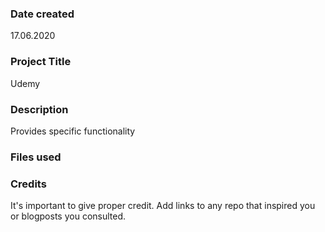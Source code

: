 ### Date created
17.06.2020

### Project Title
Udemy

### Description
Provides specific functionality

### Files used


### Credits
It's important to give proper credit. Add links to any repo that inspired you or blogposts you consulted.

